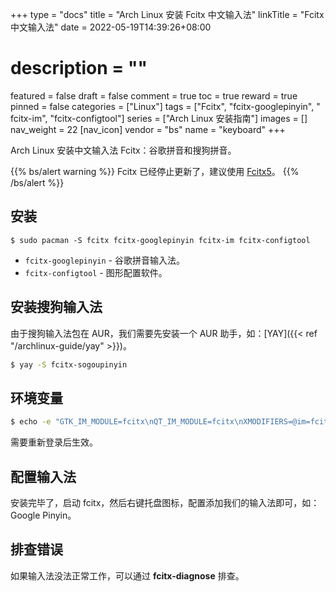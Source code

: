 +++
type = "docs"
title = "Arch Linux 安装 Fcitx 中文输入法"
linkTitle = "Fcitx 中文输入法"
date = 2022-05-19T14:39:26+08:00
# description = ""
featured = false
draft = false
comment = true
toc = true
reward = true
pinned = false
categories = ["Linux"]
tags = ["Fcitx", "fcitx-googlepinyin", " fcitx-im", "fcitx-configtool"]
series = ["Arch Linux 安装指南"]
images = []
nav_weight = 22
[nav_icon]
  vendor = "bs"
  name = "keyboard"
+++

Arch Linux 安装中文输入法 Fcitx：谷歌拼音和搜狗拼音。

<!--more-->

{{% bs/alert warning %}}
Fcitx 已经停止更新了，建议使用 [Fcitx5](https://wiki.archlinuxcn.org/wiki/Fcitx5)。
{{% /bs/alert %}}

## 安装

```shell
$ sudo pacman -S fcitx fcitx-googlepinyin fcitx-im fcitx-configtool
```

- `fcitx-googlepinyin` - 谷歌拼音输入法。
- `fcitx-configtool` - 图形配置软件。

## 安装搜狗输入法

由于搜狗输入法包在 AUR，我们需要先安装一个 AUR 助手，如：[YAY]({{< ref "/archlinux-guide/yay" >}})。

```bash
$ yay -S fcitx-sogoupinyin
```

## 环境变量

```bash
$ echo -e "GTK_IM_MODULE=fcitx\nQT_IM_MODULE=fcitx\nXMODIFIERS=@im=fcitx" > ~/.pam_environment
```

需要重新登录后生效。

## 配置输入法

安装完毕了，启动 fcitx，然后右键托盘图标，配置添加我们的输入法即可，如：Google Pinyin。

## 排查错误

如果输入法没法正常工作，可以通过 **fcitx-diagnose** 排查。

 [1]: https://wiki.archlinux.org/index.php/Fcitx#Chinese


